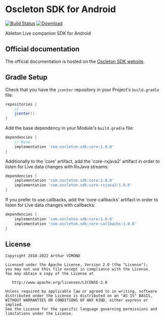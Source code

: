 # Oscleton SDK for Android
[![Build Status](https://travis-ci.org/ArthurVimond/oscleton-android-sdk.svg?branch=master)](https://travis-ci.org/ArthurVimond/oscleton-android-sdk)
[![Download](https://api.bintray.com/packages/arthurvimond/oscleton-android-sdk/core/images/download.svg)](https://bintray.com/arthurvimond/oscleton-android-sdk/core/_latestVersion)

Ableton Live companion SDK for Android

## Official documentation

The official documentation is hosted on the [Oscleton SDK website](https://sdk.oscleton.com).

## Gradle Setup

Check that you have the `jcenter` repository in your Project's `build.gradle` file:

```groovy
repositories {
    // ...
    jcenter()
}
```

Add the base dependency in your Module's `build.gradle` file:

```groovy
dependencies {
    // Base
    implementation 'com.oscleton.sdk:core:1.0.0'
}
```

Additionally to the 'core' artifact, add the 'core-rxjava2' artifact in order to listen for Live data changes with RxJava streams:

```groovy
dependencies {
    implementation 'com.oscleton.sdk:core:1.0.0'
    implementation 'com.oscleton.sdk:core-rxjava2:1.0.0'
}
```

If you prefer to use callbacks, add the 'core-callbacks' artifact in order to listen for Live data changes with callbacks:

```groovy
dependencies {
    implementation 'com.oscleton.sdk:core:1.0.0'
    implementation 'com.oscleton.sdk:core-callbacks:1.0.0'
}
```

## License

```
Copyright 2018-2022 Arthur VIMOND

Licensed under the Apache License, Version 2.0 (the "License");
you may not use this file except in compliance with the License.
You may obtain a copy of the License at

   http://www.apache.org/licenses/LICENSE-2.0

Unless required by applicable law or agreed to in writing, software
distributed under the License is distributed on an "AS IS" BASIS,
WITHOUT WARRANTIES OR CONDITIONS OF ANY KIND, either express or implied.
See the License for the specific language governing permissions and
limitations under the License.
```